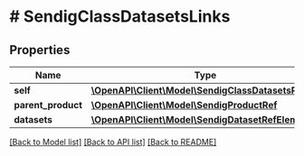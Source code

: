 # # SendigClassDatasetsLinks

## Properties

Name | Type | Description | Notes
------------ | ------------- | ------------- | -------------
**self** | [**\OpenAPI\Client\Model\SendigClassDatasetsRef**](SendigClassDatasetsRef.md) |  | [optional]
**parent_product** | [**\OpenAPI\Client\Model\SendigProductRef**](SendigProductRef.md) |  | [optional]
**datasets** | [**\OpenAPI\Client\Model\SendigDatasetRefElement[]**](SendigDatasetRefElement.md) |  | [optional]

[[Back to Model list]](../../README.md#models) [[Back to API list]](../../README.md#endpoints) [[Back to README]](../../README.md)

